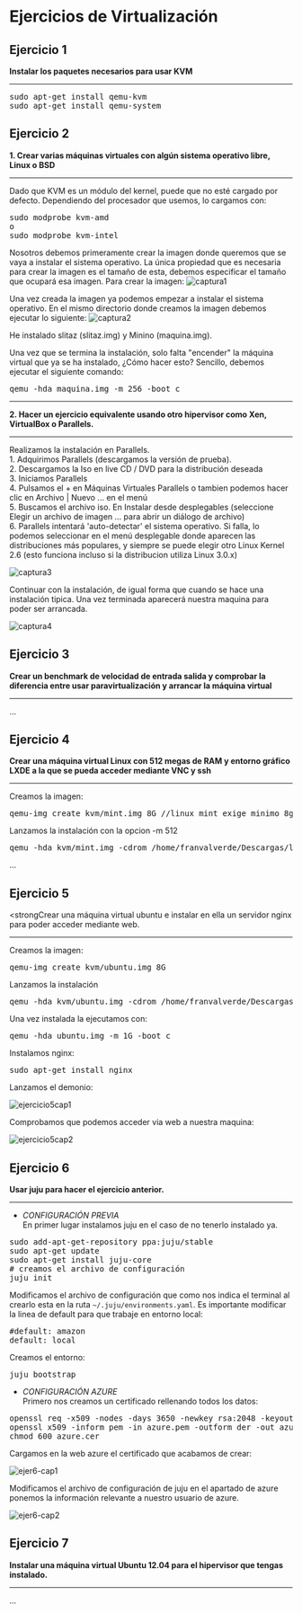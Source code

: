 Ejercicios de Virtualización
============================
Ejercicio 1
-----------
<strong>Instalar los paquetes necesarios para usar KVM</strong>
<hr>
<pre>
sudo apt-get install qemu-kvm 
sudo apt-get install qemu-system 
</pre>

Ejercicio 2
-----------
<strong>1. Crear varias máquinas virtuales con algún sistema operativo libre, Linux o BSD</strong><hr>
Dado que KVM es un módulo del kernel, puede que no esté cargado por defecto. Dependiendo del procesador que usemos, lo cargamos con:
<pre>
sudo modprobe kvm-amd
o
sudo modprobe kvm-intel
</pre>
Nosotros debemos primeramente crear la imagen donde queremos que se vaya a instalar el sistema operativo. La única propiedad que es necesaria para crear la imagen es el tamaño de esta, debemos especificar el tamaño que ocupará esa imagen. Para crear la imagen: 
![captura1](https://dl.dropbox.com/s/20r4r1szu0lrln0/kvm_Imagen.png)

Una vez creada la imagen ya podemos empezar a instalar el sistema operativo. En el mismo directorio donde creamos la imagen debemos ejecutar lo siguiente: 
![captura2](https://dl.dropbox.com/s/qcx9rpgkt3ftn3y/slitaz.png)

He instalado slitaz (slitaz.img) y Minino (maquina.img).

Una vez que se termina la instalación, solo falta "encender" la máquina virtual que ya se ha instalado, ¿Cómo hacer esto? Sencillo, debemos ejecutar el siguiente comando:

<pre>
qemu -hda maquina.img -m 256 -boot c
</pre>

<hr>
<strong>2. Hacer un ejercicio equivalente usando otro hipervisor como Xen, VirtualBox o Parallels.</strong>
<hr>
Realizamos la instalación en Parallels.<br>
1. Adquirimos Parallels (descargamos la versión de prueba).<br>2. Descargamos la Iso en live CD / DVD para la distribución deseada<br>3. Iniciamos Parallels<br>4. Pulsamos el + en Máquinas Virtuales Parallels o tambien podemos hacer clic en Archivo | Nuevo ... en el menú<br>5. Buscamos el archivo iso. En Instalar desde desplegables (seleccione Elegir un archivo de imagen ... para abrir un diálogo de archivo)<br>6. Parallels intentará 'auto-detectar' el sistema operativo. Si falla, lo podemos seleccionar en el menú desplegable donde aparecen las distribuciones más populares, y siempre se puede elegir otro Linux Kernel 2.6 (esto funciona incluso si la distribucion utiliza Linux 3.0.x)<br>

![captura3](https://dl.dropbox.com/s/8ic5ihatayzuth9/parallels1.png)

Continuar con la instalación, de igual forma que cuando se hace una instalación tipica.
Una vez terminada aparecerá nuestra maquina para poder ser arrancada.

![captura4](https://dl.dropbox.com/s/zyrgb4i13tt7tdf/parallels2.png)

Ejercicio 3
-----------
<strong>Crear un benchmark de velocidad de entrada salida y comprobar la diferencia entre usar paravirtualización y arrancar la máquina virtual</strong>
<hr>
...

Ejercicio 4
-----------
<strong>Crear una máquina virtual Linux con 512 megas de RAM y entorno gráfico LXDE a la que se pueda acceder mediante VNC y ssh</strong>
<hr>
Creamos la imagen:
<pre>
qemu-img create kvm/mint.img 8G //linux mint exige minimo 8gb
</pre>
Lanzamos la instalación con la opcion -m 512
<pre>
qemu -hda kvm/mint.img -cdrom /home/franvalverde/Descargas/linuxmind-16-kde.iso -boot d -m 512
</pre>
...

Ejercicio 5
-----------
<strongCrear una máquina virtual ubuntu e instalar en ella un servidor nginx para poder acceder mediante web.</strong><hr>
Creamos la imagen:
<pre>
qemu-img create kvm/ubuntu.img 8G
</pre>
Lanzamos la instalación
<pre>
qemu -hda kvm/ubuntu.img -cdrom /home/franvalverde/Descargas/ubuntu-13.04-desktop-amd64.iso -boot d
</pre>
Una vez instalada la ejecutamos con:
<pre>
qemu -hda ubuntu.img -m 1G -boot c
</pre>
Instalamos nginx:
<pre>
sudo apt-get install nginx
</pre>
Lanzamos el demonio:

![ejercicio5cap1](https://dl.dropbox.com/s/mem45i2e8xl5vwc/nginx-ubuntu.png)

Comprobamos que podemos acceder via web a nuestra maquina:

![ejercicio5cap2](https://dl.dropbox.com/s/6jfxsnfwqq2ho0s/nginx-ubuntu2.png)

Ejercicio 6
-----------
<strong>Usar juju para hacer el ejercicio anterior.</strong><hr>
- <i>CONFIGURACIÓN PREVIA</i><br>
En primer lugar instalamos juju en el caso de no tenerlo instalado ya.
<pre>
sudo add-apt-get-repository ppa:juju/stable
sudo apt-get update
sudo apt-get install juju-core
# creamos el archivo de configuración
juju init
</pre>
Modificamos el archivo de configuración que como nos indica el terminal al crearlo esta en la ruta `~/.juju/environments.yaml`.
Es importante modificar la linea de default para que trabaje en entorno local:
<pre>
#default: amazon
default: local
</pre>
Creamos el entorno:
<pre>
juju bootstrap
</pre>
- <i>CONFIGURACIÓN AZURE</i><br>
Primero nos creamos un certificado rellenando todos los datos:
<pre>
openssl req -x509 -nodes -days 3650 -newkey rsa:2048 -keyout azure.pem -out azure.pem
openssl x509 -inform pem -in azure.pem -outform der -out azure.cer
chmod 600 azure.cer
</pre>
Cargamos en la web azure el certificado que acabamos de crear:

![ejer6-cap1](https://dl.dropbox.com/s/a198zj1natry1t6/certificado_Azure.png)

Modificamos el archivo de configuración de juju en el apartado de azure ponemos la información relevante a nuestro usuario de azure.

![ejer6-cap2](https://dl.dropbox.com/s/mzfgdp4rbarnnma/configuracionAzureYaml.png)


Ejercicio 7
-----------
<strong>Instalar una máquina virtual Ubuntu 12.04 para el hipervisor que tengas instalado.</strong><hr>
...

